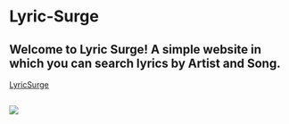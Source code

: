 # Lyric-Surge


 ## Welcome to Lyric Surge! A simple website in which you can search lyrics by Artist and Song.
 
 [LyricSurge](http://tune-lyric.surge.sh/)
 
 ## ![](https://i.imgur.com/qHgwZqf.png)
